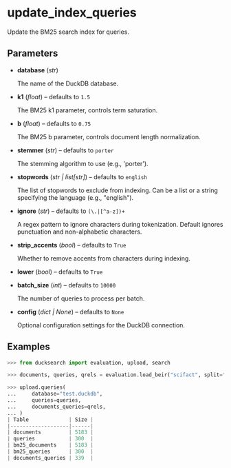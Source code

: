 # update_index_queries

Update the BM25 search index for queries.



## Parameters

- **database** (*str*)

    The name of the DuckDB database.

- **k1** (*float*) – defaults to `1.5`

    The BM25 k1 parameter, controls term saturation.

- **b** (*float*) – defaults to `0.75`

    The BM25 b parameter, controls document length normalization.

- **stemmer** (*str*) – defaults to `porter`

    The stemming algorithm to use (e.g., 'porter').

- **stopwords** (*str | list[str]*) – defaults to `english`

    The list of stopwords to exclude from indexing. Can be a list or a string specifying the language (e.g., "english").

- **ignore** (*str*) – defaults to `(\.|[^a-z])+`

    A regex pattern to ignore characters during tokenization. Default ignores punctuation and non-alphabetic characters.

- **strip_accents** (*bool*) – defaults to `True`

    Whether to remove accents from characters during indexing.

- **lower** (*bool*) – defaults to `True`

- **batch_size** (*int*) – defaults to `10000`

    The number of queries to process per batch.

- **config** (*dict | None*) – defaults to `None`

    Optional configuration settings for the DuckDB connection.



## Examples

```python
>>> from ducksearch import evaluation, upload, search

>>> documents, queries, qrels = evaluation.load_beir("scifact", split="test")

>>> upload.queries(
...     database="test.duckdb",
...     queries=queries,
...     documents_queries=qrels,
... )
| Table             | Size |
|-------------------|------|
| documents         | 5183 |
| queries           | 300  |
| bm25_documents    | 5183 |
| bm25_queries      | 300  |
| documents_queries | 339  |
```

